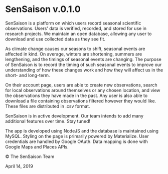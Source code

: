 # SenSaison v.0.1.0

SenSaison is a platform on which users record seasonal scientific observations. Users' data is verified, recorded, and stored for use in research projects. We maintain an open database, allowing any user to download and use collected data as they see fit.

As climate change causes our seasons to shift, seasonal events are affected in kind. On average, winters are shortening, summers are lengthening, and the timings of seasonal events are changing. The purpose of SenSaison is to record the timing of such seasonal events to improve our understanding of how these changes work and how they will affect us in the short- and long-term.

On their account page, users are able to create new observations, search for local observations around themselves or any chosen location, and view the observations they have made in the past. Any user is also able to download a file containing observations filtered however they would like. These files are distributed in .csv format.

SenSaison is in active development. Our team intends to add many additional features over time. Stay tuned!

The app is developed using NodeJS and the database is maintained using MySQL. Styling on the page is primarily powered by Materialize. User credentials are handled by Google OAuth. Data mapping is done with Google Maps and Places APIs.

© The SenSaison Team

April 14, 2019

